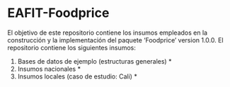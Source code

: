 # EAFIT-Foodprice

El objetivo de este repositorio contiene los insumos empleados en la construcción y la implementación del paquete ‘Foodprice’ version 1.0.0. El repositorio contiene los siguientes insumos:

1. Bases de datos de ejemplo (estructuras generales)
   *
3. Insumos nacionales
   *
5. Insumos locales (caso de estudio: Cali)
   *
 
   
   
